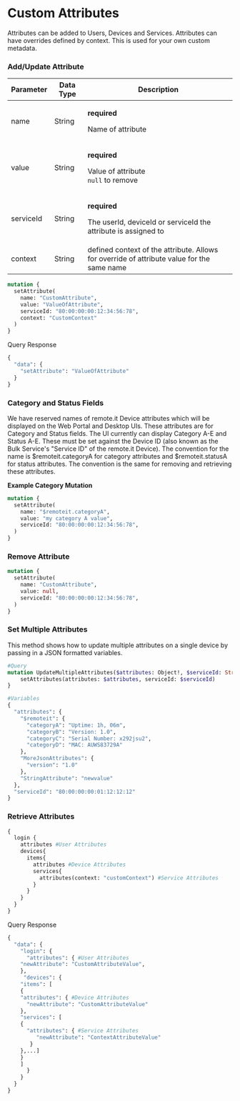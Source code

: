 # Custom Attributes

Attributes can be added to Users, Devices and Services. Attributes can have overrides defined by context. This is used for your own custom metadata.&#x20;

### Add/Update Attribute

| Parameter | Data Type | Description                                                                                           |
| --------- | --------- | ----------------------------------------------------------------------------------------------------- |
| name      | String    | <p><strong>required</strong></p><p>Name of attribute</p>                                              |
| value     | String    | <p><strong>required</strong></p><p>Value of attribute <br><code>null</code> to remove</p>             |
| serviceId | String    | <p><strong>required</strong></p><p>The userId, deviceId or serviceId the attribute is assigned to</p> |
| context   | String    | defined context of the attribute. Allows for override of attribute value for the same name            |

```graphql
mutation {
  setAttribute(
    name: "CustomAttribute",
    value: "ValueOfAttribute",
    serviceId: "80:00:00:00:12:34:56:78",
    context: "CustomContext"
  )
}
```

Query Response

```graphql
{
  "data": {
    "setAttribute": "ValueOfAttribute"
  }
}
```

### Category and Status Fields

We have reserved names of remote.it Device attributes which will be displayed on the Web Portal and Desktop UIs. These attributes are for Category and Status fields. The UI currently can display Category A-E and Status A-E. These must be set against the Device ID (also known as the Bulk Service's "Service ID" of the remote.it Device). The convention for the name is $remoteit.categoryA for category attributes and $remoteit.statusA for status attributes. The convention is the same for removing and retrieving these attributes.

**Example Category Mutation**&#x20;

```graphql
mutation {
  setAttribute(
    name: "$remoteit.categoryA",
    value: "my category A value",
    serviceId: "80:00:00:00:12:34:56:78",
  )
}
```

### Remove Attribute

```graphql
mutation {
  setAttribute(
    name: "CustomAttribute",
    value: null,
    serviceId: "80:00:00:00:12:34:56:78",
  )
}
```

### Set Multiple Attributes

This method shows how to update multiple attributes on a single device by passing in a JSON formatted variables.

```graphql
#Query
mutation UpdateMultipleAttributes($attributes: Object!, $serviceId: String!) {
	setAttributes(attributes: $attributes, serviceId: $serviceId)
}

#Variables
{
  "attributes": {
    "$remoteit": {
      "categoryA": "Uptime: 1h, 06m",
      "categoryB": "Version: 1.0",
      "categoryC": "Serial Number: x292jsu2",
      "categoryD": "MAC: AUWS83729A"
    },
    "MoreJsonAttributes": {
      "version": "1.0"
    },
    "StringAttribute": "newvalue"
  },
  "serviceId": "80:00:00:00:01:12:12:12"
}
```

### Retrieve Attributes

```graphql
{
  login {
    attributes #User Attributes
    devices{
      items{
        attributes #Device Attributes
        services{ 
          attributes(context: "customContext") #Service Attributes
        }
      }			
    }
  }
}
```

Query Response

```graphql
{
  "data": {
    "login": {
      "attributes": { #User Attributes
	"newAttribute": "CustomAttributeValue",
	},
     "devices": {
	"items": [
	{
	"attributes": { #Device Attributes
	  "newAttribute": "CustomAttributeValue"
	},
	"services": [
	{
	  "attributes": { #Service Attributes
	     "newAttribute": "ContextAttributeValue"
	   }
	},...]						
	}
	]
      }
    }
  }
}
```
